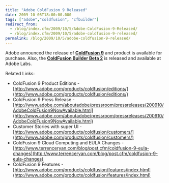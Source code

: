 ```yaml
---
title: "Adobe ColdFusion 9 Released"
date: 2009-10-05T18:00:00.000
tags: ["adobe","coldfusion", "cfbuilder"]
redirect_from: 
  - /blog/index.cfm/2009/10/5/Adobe-ColdFusion-9-Released/
  - /blog/index.cfm/2009/10/5/adobe-coldfusion-9-released/
permalink: /blog/2009/10/5/adobe-coldfusion-9-released/
---
```

Adobe announced the release of  [**ColdFusion 9**](http://www.adobe.com/products/coldfusion/)  and product is available for purchase. Also, the  [**ColdFusion Builder Beta 2**](http://labs.adobe.com/technologies/coldfusionbuilder/)  is released and available at Adobe Labs.

Related Links:
-   ColdFusion 9 Product Editions -  [http://www.adobe.com/products/coldfusion/editions/](http://www.adobe.com/products/coldfusion/editions/)
-   ColdFusion 9 Press Release -  [http://www.adobe.com/aboutadobe/pressroom/pressreleases/200910/AdobeColdFusion9NowAvailable.html](http://www.adobe.com/aboutadobe/pressroom/pressreleases/200910/AdobeColdFusion9NowAvailable.html)
-   Customer Stories with super UI -  [http://www.adobe.com/products/coldfusion/customers/](http://www.adobe.com/products/coldfusion/customers/)
-   ColdFusion 9 Cloud Computing and EULA Changes -  [http://www.terrenceryan.com/blog/post.cfm/coldfusion-9-eula-changes](http://www.terrenceryan.com/blog/post.cfm/coldfusion-9-eula-changes)
-   ColdFusion 9 Features -  [http://www.adobe.com/products/coldfusion/features/index.html](http://www.adobe.com/products/coldfusion/features/index.html)